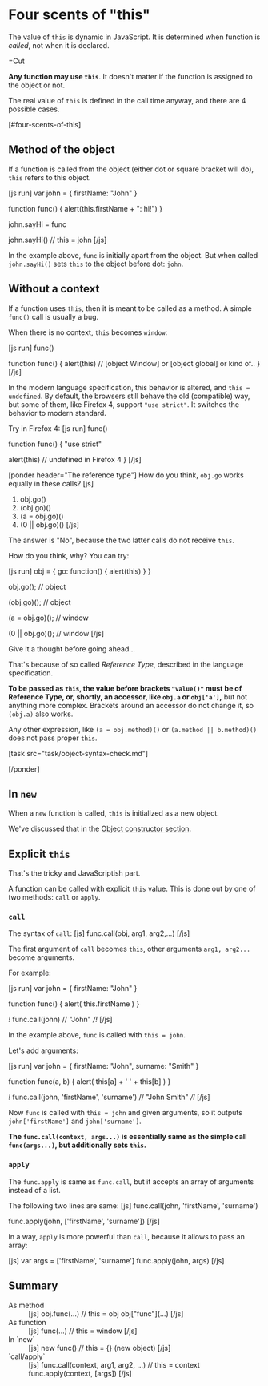 
# Four scents of "this" 

The value of `this` is dynamic in JavaScript. It is determined when function is <i>called</i>, not when it is declared.

=Cut

<b>Any function may use `this`</b>. It doesn't matter if the function is assigned to the object or not.

The real value of `this` is defined in the call time anyway, and there are 4 possible cases.


[#four-scents-of-this]


## Method of the object   

If a function is called from the object (either dot or square bracket will do), `this` refers to this object.

[js run]
var john = { 
  firstName: "John" 
}

function func() { 
  alert(this.firstName + ": hi!")
}

john.sayHi = func

john.sayHi()  // this = john
[/js]

In the example above, `func` is initially apart from the object. But when called `john.sayHi()` sets `this` to the object before dot: `john`.


## Without a context   

If a function uses `this`, then it is meant to be called as a method. A simple `func()` call is usually a bug.

When there is no context, `this` becomes `window`:

[js run]
func() 

function func() { 
  alert(this) // [object Window] or [object global] or kind of..
}
[/js]

In the modern language specification, this behavior is altered, and `this = undefined`. By default, the browsers still behave the old (compatible) way, but some of them, like Firefox 4, support `"use strict"`. It switches the behavior to modern standard.

Try in Firefox 4:
[js run]
func()  

function func() { 
  "use strict"

  alert(this) // undefined in Firefox 4
}
[/js]

[ponder header="The reference type"]
How do you think, `obj.go` works equally in these calls?
[js]
1. obj.go()
2. (obj.go)()
3. (a = obj.go)()
4. (0 || obj.go)() 
[/js]

The answer is "No", because the two latter calls do not receive `this`. 

How do you think, why? You can try:

[js run]
obj = {
  go: function() { alert(this) }
}

obj.go(); // object

(obj.go)(); // object 

(a = obj.go)(); // window

(0 || obj.go)(); // window
[/js]

Give it a thought before going ahead...

That's because of so called <i>Reference Type</i>, described in the language specification. 

<b>To be passed as `this`, the value before brackets `"value()"` must be of Reference Type, or, shortly, an accessor, like `obj.a` or `obj['a']`,</b> but not anything more complex. Brackets around an accessor do not change it, so `(obj.a)` also works.

Any other expression, like `(a = obj.method)()` or `(a.method || b.method)()` does not pass proper `this`.

[task src="task/object-syntax-check.md"]

[/ponder]


## In `new`   

When a `new` function is called, `this` is initialized as a new object.

We've discussed that in the [Object constructor section](#new).


## Explicit `this`   

That's the tricky and JavaScriptish part.

A function can be called with explicit `this` value. This is done out by one of two methods: `call` or `apply`.


### `call`   

The syntax of `call`:
[js]
func.call(obj, arg1, arg2,...)
[/js]

The first argument of `call` becomes `this`, other arguments `arg1, arg2...` become arguments.

For example:

[js run]
var john = { 
  firstName: "John" 
}

function func() { 
  alert( this.firstName )
}

*!*
func.call(john)  // "John"
*/!*
[/js]

In the example above, `func` is called with `this = john`.

Let's add arguments:

[js run]
var john = { 
  firstName: "John",
  surname: "Smith"
}

function func(a, b) { 
  alert( this[a] + ' ' + this[b] )
}

*!*
func.call(john, 'firstName', 'surname')  // "John Smith"
*/!*
[/js]

Now `func` is called with `this = john` and given arguments, so it outputs `john['firstName']` and `john['surname']`.

<b>The `func.call(context, args...)` is essentially same as the simple call `func(args...)`, but additionally sets `this`.</b>


### `apply`   

The `func.apply` is same as `func.call`, but it accepts an array of arguments instead of a list.

The following two lines are same:
[js]
func.call(john, 'firstName', 'surname') 

func.apply(john, ['firstName', 'surname']) 
[/js]

In a way, `apply` is more powerful than `call`, because it allows to pass an array:

[js]
var args = ['firstName', 'surname']
func.apply(john, args) 
[/js]



## Summary   

<dl>
<dt>As method</dt>
<dd>
[js]
obj.func(...)    // this = obj
obj["func"](...)
[/js]
</dd>
<dt>As function</dt>
<dd>
[js]
func(...)        // this = window 
[/js]
</dd>
<dt>In `new`</dt>
<dd>
[js]
new func()       // this = {} (new object)
[/js]
</dd>
<dt>`call/apply`</dt>
<dd>
[js]
func.call(context, arg1, arg2, ...)  // this = context
func.apply(context, [args])
[/js]
</dd>
</dl>

